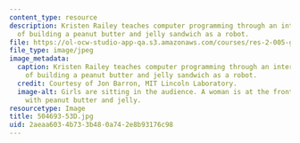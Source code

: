 ```yaml
---
content_type: resource
description: Kristen Railey teaches computer programming through an interactive exercise
  of building a peanut butter and jelly sandwich as a robot.
file: https://ol-ocw-studio-app-qa.s3.amazonaws.com/courses/res-2-005-girls-who-build-make-your-own-wearables-workshop-spring-2015/2aeaa6034b733b480a742e8b93176c98_504693-53D.jpg
file_type: image/jpeg
image_metadata:
  caption: Kristen Railey teaches computer programming through an interactive exercise
    of building a peanut butter and jelly sandwich as a robot.
  credit: Courtesy of Jon Barron, MIT Lincoln Laboratory.
  image-alt: Girls are sitting in the audience. A woman is at the front of the room
    with peanut butter and jelly.
resourcetype: Image
title: 504693-53D.jpg
uid: 2aeaa603-4b73-3b48-0a74-2e8b93176c98
---
```


